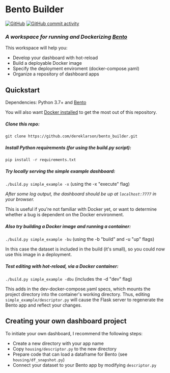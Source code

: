 # Bento Builder

[![GitHub](https://img.shields.io/github/license/dereklarson/bento_builder?style=for-the-badge)](https://github.com/dereklarson/bento_builder/blob/master/LICENSE)
[![GitHub commit activity](https://img.shields.io/github/commit-activity/y/dereklarson/bento_builder?style=for-the-badge)](https://github.com/dereklarson/bento_builder/graphs/contributors)

### *A workspace for running and Dockerizing [Bento](https://github.com/dereklarson/bento)*

This workspace will help you:
* Develop your dashboard with hot-reload
* Build a deployable Docker image
* Specify the deployment enviroment (docker-compose.yaml)
* Organize a repository of dashboard apps

## Quickstart
Dependencies: Python 3.7+ and [Bento](https://github.com/dereklarson/bento)

You will also want [Docker installed](https://docs.docker.com/get-docker/)
to get the most out of this repository.

##### Clone this repo:
`git clone https://github.com/dereklarson/bento_builder.git`

##### Install Python requirements (for using the build.py script):
`pip install -r requirements.txt`

##### Try locally serving the simple example dashboard:
`./build.py simple_example -x` (using the -x "execute" flag)

*After some log output, the dashboard should be up at `localhost:7777` in your browser.*

This is useful if you're not familiar with Docker yet, or want to determine whether
a bug is dependent on the Docker environment.

##### Also try building a Docker image and running a container:
`./build.py simple_example -bu` (using the -b "build" and -u "up" flags)

In this case the dataset is included in the build (it's small), so you could now
use this image in a deployment.

##### Test editing with hot-reload, via a Docker container: 
`./build.py simple_example -dbu` (includes the -d "dev" flag)

This adds in the dev-docker-compose.yaml specs, which mounts the project directory
into the container's working directory. Thus, editing `simple_example/descriptor.py`
will cause the Flask server to regenerate the Bento app and reflect your changes.

## Creating your own dashboard project

To initiate your own dashboard, I recommend the following steps:
* Create a new directory with your app name
* Copy `housing/descriptor.py` to the new directory
* Prepare code that can load a dataframe for Bento (see `housing/df_snapshot.py`)
* Connect your dataset to your Bento app by modifying `descriptor.py`
